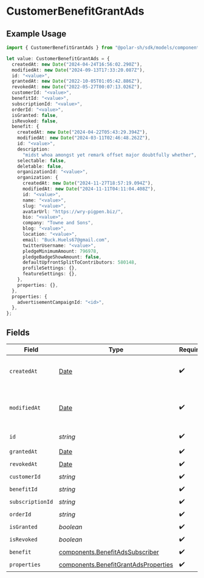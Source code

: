 # CustomerBenefitGrantAds

## Example Usage

```typescript
import { CustomerBenefitGrantAds } from "@polar-sh/sdk/models/components";

let value: CustomerBenefitGrantAds = {
  createdAt: new Date("2024-04-24T16:56:02.290Z"),
  modifiedAt: new Date("2024-09-13T17:33:20.087Z"),
  id: "<value>",
  grantedAt: new Date("2022-10-05T01:05:42.886Z"),
  revokedAt: new Date("2022-05-27T00:07:13.026Z"),
  customerId: "<value>",
  benefitId: "<value>",
  subscriptionId: "<value>",
  orderId: "<value>",
  isGranted: false,
  isRevoked: false,
  benefit: {
    createdAt: new Date("2024-04-22T05:43:29.394Z"),
    modifiedAt: new Date("2024-03-11T02:46:48.262Z"),
    id: "<value>",
    description:
      "midst whoa amongst yet remark offset major doubtfully whether",
    selectable: false,
    deletable: false,
    organizationId: "<value>",
    organization: {
      createdAt: new Date("2024-11-27T18:57:19.094Z"),
      modifiedAt: new Date("2024-11-11T04:11:04.408Z"),
      id: "<value>",
      name: "<value>",
      slug: "<value>",
      avatarUrl: "https://wry-pigpen.biz/",
      bio: "<value>",
      company: "Towne and Sons",
      blog: "<value>",
      location: "<value>",
      email: "Buck.Huels67@gmail.com",
      twitterUsername: "<value>",
      pledgeMinimumAmount: 796978,
      pledgeBadgeShowAmount: false,
      defaultUpfrontSplitToContributors: 580148,
      profileSettings: {},
      featureSettings: {},
    },
    properties: {},
  },
  properties: {
    advertisementCampaignId: "<id>",
  },
};
```

## Fields

| Field                                                                                         | Type                                                                                          | Required                                                                                      | Description                                                                                   |
| --------------------------------------------------------------------------------------------- | --------------------------------------------------------------------------------------------- | --------------------------------------------------------------------------------------------- | --------------------------------------------------------------------------------------------- |
| `createdAt`                                                                                   | [Date](https://developer.mozilla.org/en-US/docs/Web/JavaScript/Reference/Global_Objects/Date) | :heavy_check_mark:                                                                            | Creation timestamp of the object.                                                             |
| `modifiedAt`                                                                                  | [Date](https://developer.mozilla.org/en-US/docs/Web/JavaScript/Reference/Global_Objects/Date) | :heavy_check_mark:                                                                            | Last modification timestamp of the object.                                                    |
| `id`                                                                                          | *string*                                                                                      | :heavy_check_mark:                                                                            | The ID of the object.                                                                         |
| `grantedAt`                                                                                   | [Date](https://developer.mozilla.org/en-US/docs/Web/JavaScript/Reference/Global_Objects/Date) | :heavy_check_mark:                                                                            | N/A                                                                                           |
| `revokedAt`                                                                                   | [Date](https://developer.mozilla.org/en-US/docs/Web/JavaScript/Reference/Global_Objects/Date) | :heavy_check_mark:                                                                            | N/A                                                                                           |
| `customerId`                                                                                  | *string*                                                                                      | :heavy_check_mark:                                                                            | N/A                                                                                           |
| `benefitId`                                                                                   | *string*                                                                                      | :heavy_check_mark:                                                                            | N/A                                                                                           |
| `subscriptionId`                                                                              | *string*                                                                                      | :heavy_check_mark:                                                                            | N/A                                                                                           |
| `orderId`                                                                                     | *string*                                                                                      | :heavy_check_mark:                                                                            | N/A                                                                                           |
| `isGranted`                                                                                   | *boolean*                                                                                     | :heavy_check_mark:                                                                            | N/A                                                                                           |
| `isRevoked`                                                                                   | *boolean*                                                                                     | :heavy_check_mark:                                                                            | N/A                                                                                           |
| `benefit`                                                                                     | [components.BenefitAdsSubscriber](../../models/components/benefitadssubscriber.md)            | :heavy_check_mark:                                                                            | N/A                                                                                           |
| `properties`                                                                                  | [components.BenefitGrantAdsProperties](../../models/components/benefitgrantadsproperties.md)  | :heavy_check_mark:                                                                            | N/A                                                                                           |